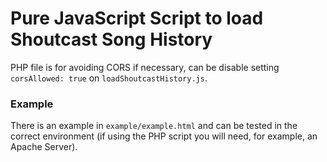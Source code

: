 # Pure JavaScript Script to load Shoutcast Song History

PHP file is for avoiding CORS if necessary, can be disable setting `corsAllowed: true` on `loadShoutcastHistory.js`.

### Example

There is an example in `example/example.html` and can be tested in the correct environment (if using the PHP script you will need, for example, an Apache Server).

